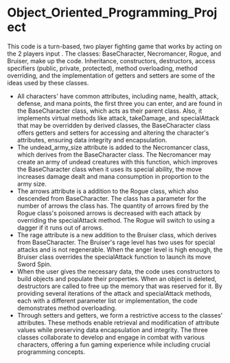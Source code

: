 # Object_Oriented_Programming_Project
This code is a turn-based, two player fighting game that works by acting on the 2 players input . The classes: BaseCharacter, Necromancer, Rogue, and Bruiser, make up the code. Inheritance, constructors, destructors, access specifiers (public, private, protected), method overloading, method overriding, and the implementation of getters and setters are some of the ideas used by these classes.
* All characters' have common attributes, including name, health, attack, defense, and mana points, the first three you can enter, and are found in the BaseCharacter class, which acts as their parent class. Also, it implements virtual methods like attack, takeDamage, and specialAttack that may be overridden by derived classes, the BaseCharacter class offers getters and setters for accessing and altering the character's attributes, ensuring data integrity and encapsulation.
* The undead_army_size attribute is added to the Necromancer class, which derives from the BaseCharacter class. The Necromancer may create an army of undead creatures with this function, which improves the BaseCharacter class when it uses its special ability, the move increases damage dealt and mana consumption in proportion to the army size. 
* The arrows attribute is a addition to the Rogue class, which also descended from BaseCharacter. The class has a parameter for the number of arrows the class has. The quantity of arrows fired by the Rogue class's poisoned arrows is decreased with each attack by overriding the specialAttack method. The Rogue will switch to using a dagger if it runs out of arrows.
* The rage attribute is a new addition to the Bruiser class, which derives from BaseCharacter. The Bruiser's rage level has two uses for special attacks and is not regenerable. When the anger level is high enough, the Bruiser class overrides the specialAttack function to launch its move Sword Spin.
* When the user gives the necessary data, the code uses constructors to build objects and populate their properties. When an object is deleted, destructors are called to free up the memory that was reserved for it. By providing several iterations of the attack and specialAttack methods, each with a different parameter list or implementation, the code demonstrates method overloading.
* Through setters and getters, we form a restrictive access to the 
classes’ attributes. These methods enable retrieval and modification of attribute values while preserving data encapsulation and integrity. The three classes collaborate to develop and engage in combat with various characters, offering a fun gaming experience while including crucial programming concepts.
